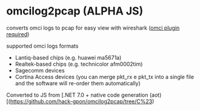# omcilog2pcap (ALPHA JS)
converts omci logs to pcap for easy view with wireshark ([omci plugin required](https://github.com/hack-gpon/omci-wireshark-dissector))

supported omci logs formats
- Lantiq-based chips (e.g. huawei ma5671a)
- Realtek-based chips (e.g. technicolor afm0002tim)
- Sagecomm devices
- Cortina Access devices (you can merge pkt_rx e pkt_tx into a single file and the software will re-order them automatically)

Converted to JS from [.NET 7.0 + native code generation (aot)[(https://github.com/hack-gpon/omcilog2pcap/tree/C%23)
